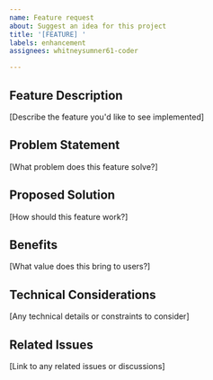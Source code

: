 ```yaml
---
name: Feature request
about: Suggest an idea for this project
title: '[FEATURE] '
labels: enhancement
assignees: whitneysumner61-coder

---
```


## Feature Description
[Describe the feature you'd like to see implemented]

## Problem Statement
[What problem does this feature solve?]

## Proposed Solution
[How should this feature work?]

## Benefits
[What value does this bring to users?]

## Technical Considerations
[Any technical details or constraints to consider]

## Related Issues
[Link to any related issues or discussions]

